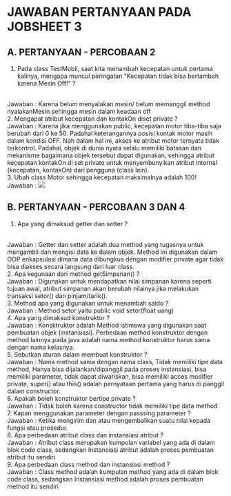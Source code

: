 # JAWABAN PERTANYAAN PADA JOBSHEET 3

## A. PERTANYAAN - PERCOBAAN 2
1. Pada class TestMobil, saat kita menambah	kecepatan untuk	pertama	kalinya, mengapa muncul peringatan “Kecepatan tidak bisa bertambah karena Mesin Off!” ?	
<br>
Jawaban : Karena belum menyalakan mesin/ belum memanggil method nyalakanMesin sehingga mesin dalam keadaan off
<br>
2. Mengapat	atribut	kecepatan dan kontakOn diset private ?	
<br>
Jawaban : Karena jika menggunakan public, kecepatan motor tiba-tiba saja berubah dari 0 ke 50. Padahal keterangannya posisi kontak motor masih dalam kondisi OFF. Nah dalam hal ini, akses ke atribut motor ternyata tidak terkontrol. Padahal, objek di dunia nyata selalu memiliki batasan dan mekanisme bagaimana objek tersebut dapat digunakan, sehingga atribut kecepatan kontakOn di set private untuk menyembunyikan atribut internal (kecepatan, kontakOn) dari pengguna (class lain). 
<br>
3. Ubah	class Motor sehingga kecepatan maksimalnya adalah 100!
<br>
Jawaban :
<img src="jawaban_n0_3.JPG">
<br>

## B. PERTANYAAN - PERCOBAAN 3 DAN 4
1. Apa yang dimaksud getter dan setter ?
<br>
Jawaban : Getter dan setter adalah dua method yang tugasnya untuk mengambil dan mengisi data ke dalam objek. Method ini digunakan dalam OOP enkapsulasi dimana data dibungkus dengan modifier private agar tidak bisa diakses secara langsung dari luar class.
<br>
2. Apa kegunaan dari method getSimpanan() ?
<br>
Jawaban : Digunakan untuk mendapatkan nilai simpanan karena seperti tujuan awal, atribut simpanan akan berubah nilainya jika melakukan transaksi setor() dan pinjam/tarik().
<br>
3. Method apa yang digunakan untuk menambah saldo ?
<br> 
Jawaban : Method setor yaitu public void setor(float uang)
<br>
4. Apa yang dimaksud konstruktor ?
<br>
Jawaban : Konsktruktor adalah Method istimewa yang digunakan saat pembuatan objek (instansiasi). Perbedaan method konstruktor dengan method lainnya pada java adalah nama method konstruktor harus sama dengan nama kelasnya.
<br>
5. Sebutkan	aturan dalam membuat konstruktor ?
<br>
Jawaban : Nama method sama dengan nama class, Tidak memiliki tipe data method, Hanya bisa dijalankan/dipanggil pada proses instansiasi, bisa memiliki parameter, tidak dapat diwariskan, bisa memiliki acces modifier private, super() atau this() adalah pernyataan pertama yang harus di panggil dalam constructor.
<br>
6. Apakah boleh	konstruktor	bertipe	private ?
<br>
Jawaban : Tidak boleh karena constructor tidak memiliki tipe data method
<br>
7. Kapan menggunakan parameter dengan passsing parameter ?
<br>
Jawaban : Ketika mengirim dan atau mengembalikan suatu nilai kepada fungsi atau prosedur.
<br>
8. Apa perbedaan atribut class dan instansiasi atribut ?
<br>
Jawaban : Atribut class merupakan kumpulan variabel yang ada di dalam blok code class, sedangkan Instansiasi atribut adalah proses pembuatan atribut itu sendiri
<br>
9. Apa perbedaan class method dan instansiasi method ?	
<br>
Jawaban : Class method adalah kumpulan method yang ada di dalam blok code class, sedangkan Instansiasi method adalah proses pembuatan method itu sendiri
